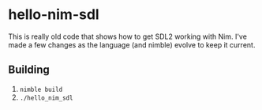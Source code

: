 # hello-nim-sdl
This is really old code that shows how to get SDL2 working with Nim. I've made a few changes as the language (and nimble) evolve to keep it current.

## Building
1. `nimble build`
2. `./hello_nim_sdl`
